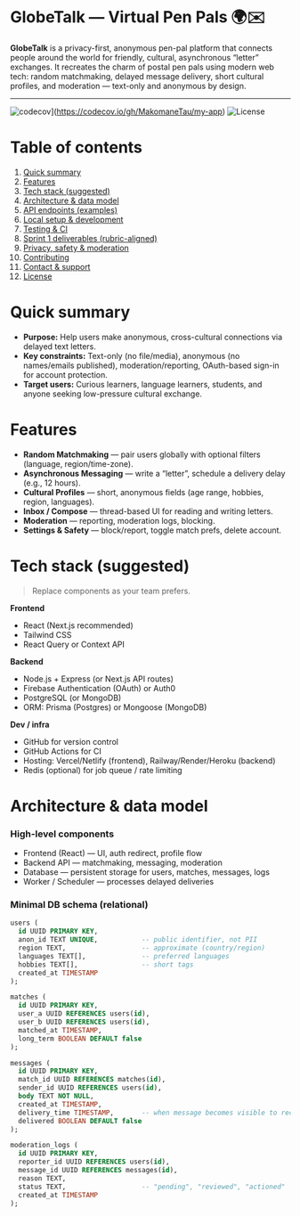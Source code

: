 # GlobeTalk — Virtual Pen Pals 🌍✉️

**GlobeTalk** is a privacy-first, anonymous pen-pal platform that connects people around the world for friendly, cultural, asynchronous “letter” exchanges. It recreates the charm of postal pen pals using modern web tech: random matchmaking, delayed message delivery, short cultural profiles, and moderation — text-only and anonymous by design.

---

![codecov](https://codecov.io/gh/MakomaneTau/my-app/branch/main/graph/badge.svg)](https://codecov.io/gh/MakomaneTau/my-app)
![License](https://img.shields.io/badge/license-MIT-blue)

# Table of contents
1. [Quick summary](#quick-summary)  
2. [Features](#features)  
3. [Tech stack (suggested)](#tech-stack-suggested)  
4. [Architecture & data model](#architecture--data-model)  
5. [API endpoints (examples)](#api-endpoints-examples)  
6. [Local setup & development](#local-setup--development)  
7. [Testing & CI](#testing--ci)  
8. [Sprint 1 deliverables (rubric-aligned)](#sprint-1-deliverables-rubric-aligned)  
9. [Privacy, safety & moderation](#privacy-safety--moderation)  
10. [Contributing](#contributing)  
11. [Contact & support](#contact--support)  
12. [License](#license)

# Quick summary
- **Purpose:** Help users make anonymous, cross-cultural connections via delayed text letters.  
- **Key constraints:** Text-only (no file/media), anonymous (no names/emails published), moderation/reporting, OAuth-based sign-in for account protection.  
- **Target users:** Curious learners, language learners, students, and anyone seeking low-pressure cultural exchange.

# Features
- **Random Matchmaking** — pair users globally with optional filters (language, region/time-zone).  
- **Asynchronous Messaging** — write a “letter”, schedule a delivery delay (e.g., 12 hours).  
- **Cultural Profiles** — short, anonymous fields (age range, hobbies, region, languages).  
- **Inbox / Compose** — thread-based UI for reading and writing letters.  
- **Moderation** — reporting, moderation logs, blocking.  
- **Settings & Safety** — block/report, toggle match prefs, delete account.

# Tech stack (suggested)
> Replace components as your team prefers.

**Frontend**
- React (Next.js recommended)  
- Tailwind CSS  
- React Query or Context API

**Backend**
- Node.js + Express (or Next.js API routes)  
- Firebase Authentication (OAuth) or Auth0  
- PostgreSQL (or MongoDB)  
- ORM: Prisma (Postgres) or Mongoose (MongoDB)

**Dev / infra**
- GitHub for version control  
- GitHub Actions for CI  
- Hosting: Vercel/Netlify (frontend), Railway/Render/Heroku (backend)  
- Redis (optional) for job queue / rate limiting

# Architecture & data model

### High-level components
- Frontend (React) — UI, auth redirect, profile flow  
- Backend API — matchmaking, messaging, moderation  
- Database — persistent storage for users, matches, messages, logs  
- Worker / Scheduler — processes delayed deliveries

### Minimal DB schema (relational)
```sql
users (
  id UUID PRIMARY KEY,
  anon_id TEXT UNIQUE,           -- public identifier, not PII
  region TEXT,                   -- approximate (country/region)
  languages TEXT[],              -- preferred languages
  hobbies TEXT[],                -- short tags
  created_at TIMESTAMP
);

matches (
  id UUID PRIMARY KEY,
  user_a UUID REFERENCES users(id),
  user_b UUID REFERENCES users(id),
  matched_at TIMESTAMP,
  long_term BOOLEAN DEFAULT false
);

messages (
  id UUID PRIMARY KEY,
  match_id UUID REFERENCES matches(id),
  sender_id UUID REFERENCES users(id),
  body TEXT NOT NULL,
  created_at TIMESTAMP,
  delivery_time TIMESTAMP,       -- when message becomes visible to recipient
  delivered BOOLEAN DEFAULT false
);

moderation_logs (
  id UUID PRIMARY KEY,
  reporter_id UUID REFERENCES users(id),
  message_id UUID REFERENCES messages(id),
  reason TEXT,
  status TEXT,                   -- "pending", "reviewed", "actioned"
  created_at TIMESTAMP
);
